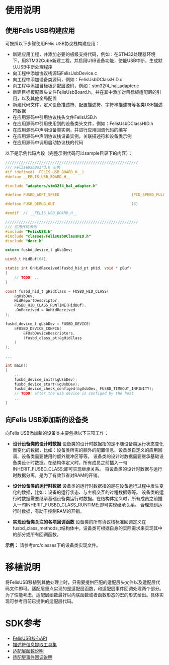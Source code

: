 # 使用说明

## 使用Felis USB构建应用
可按照以下步骤使用Felis USB协议栈构建应用：
- 新建应用工程，并添加必要的板级支持代码，例如：在STM32处理器环境下，用STM32Cube新建工程，并启用USB设备功能，使能USB中断，生成默认USB中断处理程序
- 向工程中添加协议栈源码FelisUsbDevice.c
- 向工程中添加设备类源码，例如：FelisUsbDClassHID.c
- 向工程中添加目标板适配层源码，例如：stm32f4_hal_adapter.c
- 新建目标板配置头文件FelisUsbBoard.h，并在其中添加对目标板适配层的引用，以及其他全局配置
- 新建代码文件，定义设备描述符、配置描述符、字符串描述符等各类USB描述符数据
- 在应用源码中引用协议栈头文件FelisUSB.h
- 在应用源码中引用使用到的设备类头文件，例如：FelisUsbDClassHID.h
- 在应用源码中声明设备类实例，并进行应用回调代码的编写
- 在应用源码中声明协议栈设备实例，关联描述符和设备类示例
- 在应用源码中调用启动协议栈的代码

以下是示例代码片段（完整示例代码可以sample目录下的内容）：
``` C
///////////////////////////////////////////////////////////
/// FeliseUsbBoard.h 示例
#if	!defined(__FELIS_USB_BOARD_H__)
#define	__FELIS_USB_BOARD_H__

#include "adapters/stm32f4_hal_adapter.h"

#define FUSBD_ADPT_SPEED								(PCD_SPEED_FULL)

#define FUSB_DEBUG_OUT									(3)

#endif	// __FELIS_USB_BOARD_H__

///////////////////////////////////////////////////////////
/// 应用代码示例
#include "FelisUSB.h"
#include "classes/FelisUsbDClassHID.h"
#include "desc.h"

extern fusbd_device_t gUsbDev;

uint8_t HidBuf[64];

static int OnHidReceived(fusbd_hid_pt pHid, void * pBuf)
{
	// TODO: ...
}

const fusbd_hid_t gHidClass = FUSBD_HID_CLASS(
	&gUsbDev,
	HidReportDescriptor, 
	FUSBD_HID_CLASS_RUNTIME(HidBuf),
	.OnReceived = OnHidReceived
);

fusbd_device_t gUsbDev = FUSBD_DEVICE(
	&FUSBD_DEVICE_CONFIG(
		&FUsbDeviceDescriptors,
		(fusbd_class_pt)&gHidClass
	)
);

...

int main()
{
	...
	fusbd_device_init(&gUsbDev);
	fusbd_device_start(&gUsbDev);
	fusbd_device_check_configed(&gUsbDev, FUSBD_TIMEOUT_INFINITY);
	// TODO: after the usb device is configed by the host
	...
}
```

## 向Felis USB添加新的设备类
向Felis USB添加新的设备类主要包括以下三项工作：
- **设计设备类的设计时数据**
设备类的设计时数据指的是不随设备类运行状态变化而变化的数据，比如：设备类所需的额外的配置信息、设备类自定义的应用回调、设备类需要使用的额外缓冲区等等。
设备类的设计时数据需要继承基础设备类设计时数据。在结构体定义时，所有成员之前插入一句INHERIT_FUSBD_CLASS;即可实现继承关系。
将设备类的设计时数据与运行时数据分离，是为了有效节省对RAM的开销。

- **设计设备类的运行时数据**
设备类的运行时数据指的是在设备运行过程中发生变化的数据，比如：设备的运行状态、与主机交互的过程数据等等。
设备类的运行时数据需要继承基础设备类运行时数据。在结构体定义时，所有成员之前插入一句INHERIT_FUSBD_CLASS_RUNTIME;即可实现继承关系。
合理规划运行时数据，有助于控制RAM的开销。

- **实现设备类关注的各项回调函数**
设备类的所有协议栈标准回调定义在fusbd_class_methods_t结构体中，设备类可根据自身的实际需求来实现其中的部分或所有回调函数。

**示例：** 请参考src/classes下的设备类实现文件。

# 移植说明

将FelisUSB移植到其他处理上时，只需要提供匹配的适配层头文件以及适配层代码文件即可。适配层重点实现的是适配层函数，和适配层事件回调处理两个部分。为了性能考虑，适配层函数最好以内联函数或者函数形态的宏的形式给出。具体实现可参考目前已提供的适配层代码。

# SDK参考
- [FelisUSB核心API](./api/api-FelisUSB.md)
- [描述符信息提取工具集](./api/api-toolkits.md)
- [适配层函数说明](./api/api-Adapter_Functions.md)
- [适配层事件回调说明](./api/api-Adapter_Event_Callbacks.md)
